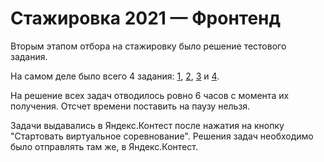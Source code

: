 # Стажировка 2021 — Фронтенд

Вторым этапом отбора на стажировку было решение тестового задания.

На самом деле было всего 4 задания: [1](./src/1), [2](./src/2), [3](./src/3) и [4](./src/4).

На решение всех задач отводилось ровно 6 часов с момента их получения. Отсчет времени поставить на паузу нельзя.

Задачи выдавались в Яндекс.Контест после нажатия на кнопку "Стартовать виртуальное соревнование". Решения задач необходимо было отправлять там же, в Яндекс.Контест.
